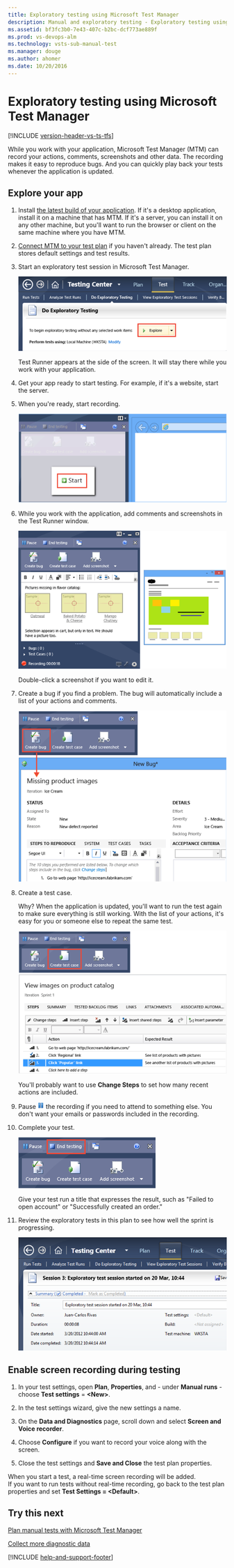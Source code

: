```yaml
---
title: Exploratory testing using Microsoft Test Manager
description: Manual and exploratory testing - Exploratory testing using Microsoft Test Manager
ms.assetid: bf3fc3b0-7e43-407c-b2bc-dcf773ae889f
ms.prod: vs-devops-alm
ms.technology: vsts-sub-manual-test
ms.manager: douge
ms.author: ahomer
ms.date: 10/20/2016
---
```


# Exploratory testing using Microsoft Test Manager

[!INCLUDE [version-header-vs-ts-tfs](../_shared/version-header-vs-ts-tfs.md)] 

While you work with your application, Microsoft Test Manager (MTM) can record your actions, comments, screenshots and other data. The recording makes it easy to reproduce bugs. And you can quickly play back your tests whenever the application is updated.  
  
## Explore your app  
  
1. Install [the latest build of your application](../../build-release/apps/index.md). If it's a desktop application, install it on a machine that has MTM. If it's a server, you can install it on any other machine, but you'll want to run the browser or client on the same machine where you have MTM.  
  
1. [Connect MTM to your test plan](connect-microsoft-test-manager-to-your-team-project-and-test-plan.md) if you haven't already. The test plan stores default settings and test results.  
  
1. Start an exploratory test session in Microsoft Test Manager.  
  
   ![Starting exploratory testing](_img/exploratory-testing-using-microsoft-test-manager/almp_t_explore01.png)  
  
   Test Runner appears at the side of the screen. It will stay there while you work with your application.  
  
1. Get your app ready to start testing. For example, if it's a website, start the server.  
  
1. When you're ready, start recording.  
  
   ![Test Runner highlighting Start button](_img/exploratory-testing-using-microsoft-test-manager/almp_t_explore02a.png)  
  
1. While you work with the application, add comments and screenshots in the Test Runner window.  
  
   ![Record your comments and actions while exploring](_img/exploratory-testing-using-microsoft-test-manager/almp_t_explore110.png)  
  
   Double-click a screenshot if you want to edit it.  
  
1. Create a bug if you find a problem. The bug will automatically include a list of your actions and comments.  
  
   ![Bug automatically includes repro steps](_img/exploratory-testing-using-microsoft-test-manager/almp_t_explore112.png)  
  
1. Create a test case.  
  
   Why? When the application is updated, you'll want to run the test again to make sure everything is still working. With the list of your actions, it's easy for you or someone else to repeat the same test.  
 
   ![Create a test case from your action recording](_img/exploratory-testing-using-microsoft-test-manager/almp_t_explore113.png)  
  
   You'll probably want to use **Change Steps** to set how many recent actions are included.  
  
1. Pause ![Pause recording](_img/exploratory-testing-using-microsoft-test-manager/almp_t_pausebutton.png) the recording if you need to attend to something else. You don't want your emails or passwords included in the recording.  
  
1. Complete your test.  
  
   ![Pausing and completing your recording](_img/exploratory-testing-using-microsoft-test-manager/almp_t_explore114.png)  
  
   Give your test run a title that expresses the result, such as "Failed to open account" or "Successfully created an order."  
  
1. Review the exploratory tests in this plan to see how well the sprint is progressing.  
  
   ![Summary of the exploratory test session](_img/exploratory-testing-using-microsoft-test-manager/almp_t_explore14.png)  
  
## Enable screen recording during testing  

1. In your test settings, open **Plan**, **Properties**, and - under **Manual runs** - choose **Test settings** = **&lt;New&gt;**.

2. In the test settings wizard, give the new settings a name.

3. On the **Data and Diagnostics** page, scroll down and select **Screen and Voice recorder**.

4. Choose **Configure** if you want to record your voice along with the screen.  
  
5. Close the test settings and **Save and Close** the test plan properties.

When you start a test, a real-time screen recording will be added.  
If you want to run tests without real-time recording, go back to the test plan properties and set **Test Settings = &lt;Default&gt;**.  
  
## Try this next  
  
[Plan manual tests with Microsoft Test Manager](plan-manual-tests-with-microsoft-test-manager.md)  
  
[Collect more diagnostic data](collect-more-diagnostic-data-in-manual-tests.md)  
  
[!INCLUDE [help-and-support-footer](../_shared/help-and-support-footer.md)] 

